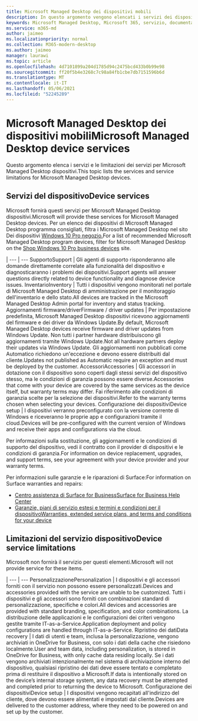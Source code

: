 ```yaml
---
title: Microsoft Managed Desktop dei dispositivi mobili
description: In questo argomento vengono elencati i servizi dei dispositivi e le limitazioni per Microsoft Managed Desktop.
keywords: Microsoft Managed Desktop, Microsoft 365, servizio, documentazione
ms.service: m365-md
author: jaimeo
ms.localizationpriority: normal
ms.collection: M365-modern-desktop
ms.author: jaimeo
manager: laurawi
ms.topic: article
ms.openlocfilehash: 4d7101899a204d1785d94c2475bcd433b0b99e98
ms.sourcegitcommit: ff20f5b4e3268c7c98a84fb1cbe7db7151596b6d
ms.translationtype: MT
ms.contentlocale: it-IT
ms.lasthandoff: 05/06/2021
ms.locfileid: "52245289"
---
```

# <a name="microsoft-managed-desktop-device-services"></a><span data-ttu-id="45995-104">Microsoft Managed Desktop dei dispositivi mobili</span><span class="sxs-lookup"><span data-stu-id="45995-104">Microsoft Managed Desktop device services</span></span>

<span data-ttu-id="45995-105">Questo argomento elenca i servizi e le limitazioni dei servizi per Microsoft Managed Desktop dispositivi.</span><span class="sxs-lookup"><span data-stu-id="45995-105">This topic lists the services and service limitations for Microsoft Managed Desktop devices.</span></span>

## <a name="device-services"></a><span data-ttu-id="45995-106">Servizi del dispositivo</span><span class="sxs-lookup"><span data-stu-id="45995-106">Device services</span></span>

<span data-ttu-id="45995-107">Microsoft fornirà questi servizi per Microsoft Managed Desktop dispositivi.</span><span class="sxs-lookup"><span data-stu-id="45995-107">Microsoft will provide these services for Microsoft Managed Desktop devices.</span></span> <span data-ttu-id="45995-108">Per un elenco dei dispositivi di Microsoft Managed Desktop programma consigliati, filtra i Microsoft Managed Desktop nel sito Dei dispositivi [Windows 10 Pro negozio.](https://www.microsoft.com/windowsforbusiness/view-all-devices)</span><span class="sxs-lookup"><span data-stu-id="45995-108">For a list of recommended Microsoft Managed Desktop program devices, filter for Microsoft Managed Desktop on the [Shop Windows 10 Pro business devices](https://www.microsoft.com/windowsforbusiness/view-all-devices) site.</span></span>

 | 
 --- | ---
<span data-ttu-id="45995-109">Supporto</span><span class="sxs-lookup"><span data-stu-id="45995-109">Support</span></span> | <span data-ttu-id="45995-110">Gli agenti di supporto risponderanno alle domande direttamente correlate alla funzionalità del dispositivo e diagnosticaranno i problemi dei dispositivi.</span><span class="sxs-lookup"><span data-stu-id="45995-110">Support agents will answer questions directly related to device functionality and diagnose device issues.</span></span>
<span data-ttu-id="45995-111">Inventario</span><span class="sxs-lookup"><span data-stu-id="45995-111">Inventory</span></span> | <span data-ttu-id="45995-112">Tutti i dispositivi vengono monitorati nel portale di Microsoft Managed Desktop di amministrazione per il monitoraggio dell'inventario e dello stato.</span><span class="sxs-lookup"><span data-stu-id="45995-112">All devices are tracked in the Microsoft Managed Desktop Admin portal for inventory and status tracking.</span></span>
<span data-ttu-id="45995-113">Aggiornamenti firmware/driver</span><span class="sxs-lookup"><span data-stu-id="45995-113">Firmware / driver updates</span></span> | <span data-ttu-id="45995-114">Per impostazione predefinita, Microsoft Managed Desktop dispositivi ricevono aggiornamenti del firmware e dei driver da Windows Update.</span><span class="sxs-lookup"><span data-stu-id="45995-114">By default, Microsoft Managed Desktop devices receive firmware and driver updates from Windows Update.</span></span> <span data-ttu-id="45995-115">Non tutti i partner hardware distribuiscono gli aggiornamenti tramite Windows Update.</span><span class="sxs-lookup"><span data-stu-id="45995-115">Not all hardware partners deploy their updates via Windows Update.</span></span> <span data-ttu-id="45995-116">Gli aggiornamenti non pubblicati come Automatico richiedono un'eccezione e devono essere distribuiti dal cliente.</span><span class="sxs-lookup"><span data-stu-id="45995-116">Updates not published as Automatic require an exception and must be deployed by the customer.</span></span>
<span data-ttu-id="45995-117">Accessori</span><span class="sxs-lookup"><span data-stu-id="45995-117">Accessories</span></span> | <span data-ttu-id="45995-118">Gli accessori in dotazione con il dispositivo sono coperti dagli stessi servizi del dispositivo stesso, ma le condizioni di garanzia possono essere diverse.</span><span class="sxs-lookup"><span data-stu-id="45995-118">Accessories that come with your device are covered by the same services as the device itself, but warranty terms may differ.</span></span> <span data-ttu-id="45995-119">Fai riferimento alle condizioni di garanzia scelte per la selezione dei dispositivi.</span><span class="sxs-lookup"><span data-stu-id="45995-119">Refer to the warranty terms chosen when selecting your devices.</span></span> 
<span data-ttu-id="45995-120">Configurazione dei dispositivi</span><span class="sxs-lookup"><span data-stu-id="45995-120">Device setup</span></span>    | <span data-ttu-id="45995-121">I dispositivi verranno preconfigurato con la versione corrente di Windows e riceveranno le proprie app e configurazioni tramite il cloud.</span><span class="sxs-lookup"><span data-stu-id="45995-121">Devices will be pre-configured with the current version of Windows and receive their apps and configurations via the cloud.</span></span> 

<span data-ttu-id="45995-122">Per informazioni sulla sostituzione, gli aggiornamenti e le condizioni di supporto del dispositivo, vedi il contratto con il provider di dispositivi e le condizioni di garanzia.</span><span class="sxs-lookup"><span data-stu-id="45995-122">For information on device replacement, upgrades, and support terms, see your agreement with your device provider and your warranty terms.</span></span>

<span data-ttu-id="45995-123">Per informazioni sulle garanzie e le riparazioni di Surface:</span><span class="sxs-lookup"><span data-stu-id="45995-123">For information on Surface warranties and repairs:</span></span>
- [<span data-ttu-id="45995-124">Centro assistenza di Surface for Business</span><span class="sxs-lookup"><span data-stu-id="45995-124">Surface for Business Help Center</span></span>](https://support.microsoft.com/hub/4339296/surface-for-business-help)
- [<span data-ttu-id="45995-125">Garanzie, piani di servizio estesi e termini e condizioni per il dispositivo</span><span class="sxs-lookup"><span data-stu-id="45995-125">Warranties, extended service plans, and terms and conditions for your device</span></span>](https://support.microsoft.com/help/4040687/info-about-warranties-extended-service-plans-and-terms-conditions)


## <a name="device-service-limitations"></a><span data-ttu-id="45995-126">Limitazioni del servizio dispositivo</span><span class="sxs-lookup"><span data-stu-id="45995-126">Device service limitations</span></span>

<span data-ttu-id="45995-127">Microsoft non fornirà il servizio per questi elementi.</span><span class="sxs-lookup"><span data-stu-id="45995-127">Microsoft will not provide service for these items.</span></span>

 | 
 --- | ---
<span data-ttu-id="45995-128">Personalizzazione</span><span class="sxs-lookup"><span data-stu-id="45995-128">Personalization</span></span> | <span data-ttu-id="45995-129">I dispositivi e gli accessori forniti con il servizio non possono essere personalizzati.</span><span class="sxs-lookup"><span data-stu-id="45995-129">Devices and accessories provided with the service are unable to be customized.</span></span> <span data-ttu-id="45995-130">Tutti i dispositivi e gli accessori sono forniti con combinazioni standard di personalizzazione, specifiche e colori.</span><span class="sxs-lookup"><span data-stu-id="45995-130">All devices and accessories are provided with standard branding, specification, and color combinations.</span></span> <span data-ttu-id="45995-131">La distribuzione delle applicazioni e le configurazioni dei criteri vengono gestite tramite IT-as-a-Service.</span><span class="sxs-lookup"><span data-stu-id="45995-131">Application deployment and policy configurations are handled through IT-as-a-Service.</span></span>
<span data-ttu-id="45995-132">Ripristino dei dati</span><span class="sxs-lookup"><span data-stu-id="45995-132">Data recovery</span></span> | <span data-ttu-id="45995-133">I dati di utenti e team, inclusa la personalizzazione, vengono archiviati in OneDrive for Business, con solo i dati della cache che risiedono localmente.</span><span class="sxs-lookup"><span data-stu-id="45995-133">User and team data, including personalization, is stored in OneDrive for Business, with only cache data residing locally.</span></span> <span data-ttu-id="45995-134">Se i dati vengono archiviati intenzionalmente nel sistema di archiviazione interno del dispositivo, qualsiasi ripristino dei dati deve essere tentato e completato prima di restituire il dispositivo a Microsoft.</span><span class="sxs-lookup"><span data-stu-id="45995-134">If data is intentionally stored on the device’s internal storage system, any data recovery must be attempted and completed prior to returning the device to Microsoft.</span></span>
<span data-ttu-id="45995-135">Configurazione dei dispositivi</span><span class="sxs-lookup"><span data-stu-id="45995-135">Device setup</span></span> | <span data-ttu-id="45995-136">I dispositivi vengono recapitati all'indirizzo del cliente, dove devono essere alimentati e impostati dal cliente.</span><span class="sxs-lookup"><span data-stu-id="45995-136">Devices are delivered to the customer address, where they need to be powered on and set up by the customer.</span></span>

